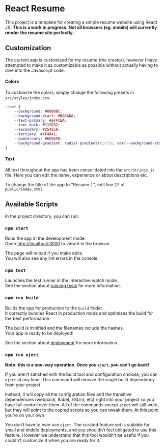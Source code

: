 # React Resume

This project is a template for creating a simple resume website using React JS. **This is a work in progress. Not 
all browsers (eg. mobile) will currently render the resume site perfectly.**

## Customization

The current app is customized for my resume (the creator), however I have attempted to make it as customizable as 
possible without actually having to dive into the Javascript code.
#### Colors
To customize the colors, simply change the following presets in `src/styles/index.css`:
```css
:root {
    --background: #88BDBC;
    --background-start: #B2DADA;
    --text-primary: #EFFCEA;
    --text-dark: #112D32;
    --secondary: #254E58;
    --tertiary: #4F4A41;
    --quaternary: #6E6658;
    --background-gradient: radial-gradient(circle, var(--background-start) 0%, var(--background) 100%);
}
```

#### Text
All text throughout the app has been consolidated into the `src/Strings.js` file. Here you can edit the name, 
experience or about descriptions etc.

To change the title of the app to "Resume | <name>", edit line 27 of `public/index.html`

## Available Scripts

In the project directory, you can run:

### `npm start`

Runs the app in the development mode.\
Open [http://localhost:3000](http://localhost:3000) to view it in the browser.

The page will reload if you make edits.\
You will also see any lint errors in the console.

### `npm test`

Launches the test runner in the interactive watch mode.\
See the section about [running tests](https://facebook.github.io/create-react-app/docs/running-tests) for more information.

### `npm run build`

Builds the app for production to the `build` folder.\
It correctly bundles React in production mode and optimizes the build for the best performance.

The build is minified and the filenames include the hashes.\
Your app is ready to be deployed!

See the section about [deployment](https://facebook.github.io/create-react-app/docs/deployment) for more information.

### `npm run eject`

**Note: this is a one-way operation. Once you `eject`, you can’t go back!**

If you aren’t satisfied with the build tool and configuration choices, you can `eject` at any time. This command will remove the single build dependency from your project.

Instead, it will copy all the configuration files and the transitive dependencies (webpack, Babel, ESLint, etc) right into your project so you have full control over them. All of the commands except `eject` will still work, but they will point to the copied scripts so you can tweak them. At this point you’re on your own.

You don’t have to ever use `eject`. The curated feature set is suitable for small and middle deployments, and you shouldn’t feel obligated to use this feature. However we understand that this tool wouldn’t be useful if you couldn’t customize it when you are ready for it.
